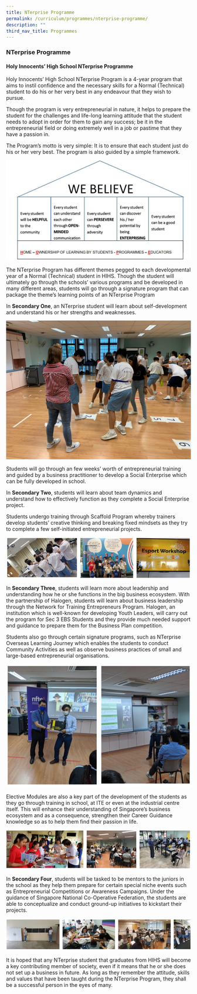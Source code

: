 ```yaml
---
title: NTerprise Programme
permalink: /curriculum/programmes/nterprise-programme/
description: ""
third_nav_title: Programmes
---
```

### **NTerprise Programme**

#### **Holy Innocents’ High School NTerprise Programme**

Holy Innocents’ High School NTerprise Program is a 4-year program that aims to instil confidence and the necessary skills for a Normal (Technical) student to do his or her very best in any endeavour that they wish to pursue.

Though the program is very entrepreneurial in nature, it helps to prepare the student for the challenges and life-long learning attitude that the student needs to adopt in order for them to gain any success; be it in the entrepreneurial field or doing extremely well in a job or pastime that they have a passion in.

The Program’s motto is very simple: It is to ensure that each student just do his or her very best. The program is also guided by a simple framework.

![](/images/nterprise%20program.jpg)

The NTerprise Program has different themes pegged to each developmental year of a Normal (Technical) student in HIHS. Though the student will ultimately go through the schools’ various programs and be developed in many different areas, students will go through a signature program that can package the theme’s learning points of an NTerprise Program

In **Secondary One**, an NTerprise student will learn about self-development and understand his or her strengths and weaknesses.

![](/images/nterprise%201.jpeg)

Students will go through an few weeks’ worth of entrepreneurial training and guided by a business practitioner to develop a Social Enterprise which can be fully developed in school.

In **Secondary Two**, students will learn about team dynamics and understand how to effectively function as they complete a Social Enterprise project.

Students undergo training through Scaffold Program whereby trainers develop students’ creative thinking and breaking fixed mindsets as they try to complete a few self-initiated entrepreneurial projects.

![](/images/nterprise%202.jpg)

In **Secondary Three**, students will learn more about leadership and understanding how he or she functions in the big business ecosystem. With the partnership of Halogen, students will learn about business leadership through the Network for Training Entrepreneurs Program. Halogen, an institution which is well-known for developing Youth Leaders, will carry out the program for Sec 3 EBS Students and they provide much needed support and guidance to prepare them for the Business Plan competition.

Students also go through certain signature programs, such as NTerprise Overseas Learning Journey which enables the students to conduct Community Activities as well as observe business practices of small and large-based entrepreneurial organisations.

![](/images/nterprise%203.jpg)

Elective Modules are also a key part of the development of the students as they go through training in school, at ITE or even at the industrial centre itself. This will enhance their understanding of Singapore’s business ecosystem and as a consequence, strengthen their Career Guidance knowledge so as to help them find their passion in life.

![](/images/nterprise%204.jpg)

In **Secondary Four**, students will be tasked to be mentors to the juniors in the school as they help them prepare for certain special niche events such as Entrepreneurial Competitions or Awareness Campaigns. Under the guidance of Singapore National Co-Operative Federation, the students are able to conceptualize and conduct ground-up initiatives to kickstart their projects.

![](/images/nterprise%205.jpg)

It is hoped that any NTerprise student that graduates from HIHS will become a key contributing member of society, even if it means that he or she does not set up a business in future. As long as they remember the attitude, skills and values that have been taught during the NTerprise Program, they shall be a successful person in the eyes of many.